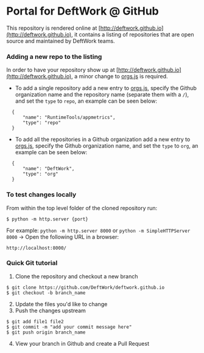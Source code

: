 # Portal for DeftWork @ GitHub

This repository is rendered online at [http://deftwork.github.io](http://deftwork.github.io), it contains a listing of repositories that are open source and maintained by DeftWork teams.

### Adding a new repo to the listing

In order to have your repository show up at [http://deftwork.github.io](http://deftwork.github.io), a minor change to [orgs.js](js/orgs.js) is required.

* To add a single repository add a new entry to [orgs.js](js/orgs.js), specify the Github organization name and the repository name (separate them with a `/`), and set the `type` to `repo`, an example can be seen below:

```
  {
      "name": "RuntimeTools/appmetrics",
      "type": "repo"
  }
```

* To add all the repositories in a Github organization add a new entry to [orgs.js](js/orgs.js), specify the Github organization name, and set the `type` to `org`, an example can be seen below:

```
  {
      "name": "DeftWork",
      "type": "org"
  }
```

### To test changes locally

From within the top level folder of the cloned repository run:

```
$ python -m http.server {port}
```

For example: `python -m http.server 8000` or `python -m SimpleHTTPServer 8000` -> Open the following URL in a browser:

```
http://localhost:8000/
```

### Quick Git tutorial

1. Clone the repository and checkout a new branch

```
$ git clone https://github.com/DeftWork/deftwork.github.io
$ git checkout -b branch_name
```

2. Update the files you'd like to change
3. Push the changes upstream

```
$ git add file1 file2
$ git commit -m "add your commit message here"
$ git push origin branch_name
```

4. View your branch in Github and create a Pull Request
